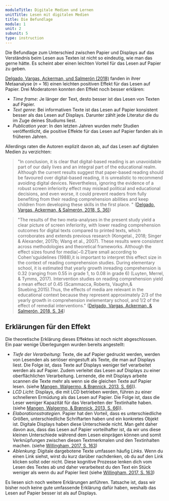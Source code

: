 ```yaml
---
moduleTitle: Digitale Medien und Lernen
unitTitle: Lesen mit digitalen Medien
title: Die Befundlage
module: 1
unit: 2
subunit: 5
type: instruction
---
```


Die Befundlage zum Unterschied zwischen Papier und Displays auf das Verständnis beim Lesen aus Texten ist nicht so eindeutig, wie man das gerne hätte. Es scheint aber einen leichten Vorteil für das Lesen auf Papier zu geben. 

[Delgado, Vargas, Ackerman, und Salmerón (2018)](https://www.sciencedirect.com/science/article/pii/S1747938X18300101) fanden in ihrer Metaanalyse (*n* = 16) einen leichten positiven Effekt für das Lesen auf Papier. Drei Moderatoren konnten den Effekt noch besser erklären:

* *Time frame*: Je länger der Text, desto besser ist das Lesen von Texten auf Papier.
* *Text genre*: Bei informativen Texte ist das Lesen auf Papier konsistent besser als das Lesen auf Displays. Darunter zählt jede Literatur die du im Zuge deines Studiums liest. 
* *Publication year*: In den letzten Jahren wurden mehr Studien veröffentlicht, die positive Effekte für das Lesen auf Papier fanden als in früheren Jahren. 

Allerdings raten die Autoren explizit davon ab, auf das Lesen auf digitalen Medien zu verzichten: 

> "In conclusion, it is clear that digital-based reading is an unavoidable part of our daily lives and an integral part of the educational realm. Although the current results suggest that paper-based reading should be favoured over digital-based reading, it is unrealistic to recommend avoiding digital devices. Nevertheless, ignoring the evidence of a robust screen inferiority effect may mislead political and educational decisions, and even worse, it could prevent readers from fully benefiting from their reading comprehension abilities and keep children from developing these skills in the first place. " ([Delgado, Vargas, Ackerman, & Salmerón, 2018, S. 36)](https://www.sciencedirect.com/science/article/pii/S1747938X18300101))

> "The results of the two meta-analyses in the present study yield a clear picture of screen inferiority, with lower reading comprehension outcomes for digital texts compared to printed texts, which corroborates and extends previous research (Kongetal., 2018; Singer & Alexander, 2017b; Wang et al., 2007). These results were consistent across methodologies and theoretical frameworks. Although the effect sizes found for media(−0.21)are small according to Cohen'sguidelines (1988),it is important to interpret this effect size in the context of reading comprehension studies. During elementary school, it is estimated that yearly growth inreading comprehension is 0.32 (ranging from 0.55 in grade 1, to 0.08 in grade 6) (Luyten, Merrel, & Tymms, 2017). Intervention studies on reading comprehension yield a mean effect of 0.45 (Scammacca, Roberts, Vaughn,& Stuebing,2015).Thus, the effects of media are relevant in the educational context because they represent approximately 2/3 of the yearly growth in comprehension inelementary school, and 1/2 of the effect of remedial interventions." ([Delgado, Vargas, Ackerman, & Salmerón, 2018, S. 34](https://www.sciencedirect.com/science/article/pii/S1747938X18300101))

## Erklärungen für den Effekt

Die theoretische Erklärung dieses Effektes ist noch nicht abgeschlossen. Ein paar wenige Überlegungen wurden bereits angestellt: 

* *Tiefe der Verarbeitung*: Texte, die auf Papier gedruckt werden, werden von Lesenden als seriöser eingestuft als Texte, die man auf Displays liest. Die Folge ist, dass Texte auf Displays weniger tief verarbeitet werden als auf Papier. Zudem verleitet das Lesen auf Displays zu einer oberflächlichen Verarbeitung. Lernende, die mit Displays arbeite scannen die Texte mehr als wenn sie die gleichen Texte auf Papier lesen. (siehe [Mangen, Walgermo, & Brønnick, 2013, S. 66)](https://www.sciencedirect.com/science/article/pii/S0883035512001127)). 
* *LCD Licht*: Displays, die mit LCD betrieben werden, führen zu einer schnelleren Ermüdung als das Lesen auf Papier. Die Folge ist, dass die Leser weniger Kapazität für das Verarbeiten der Textinhalte haben. (siehe [Mangen, Walgermo, & Brønnick, 2013, S. 66)](https://www.sciencedirect.com/science/article/pii/S0883035512001127)). 
* *Elaborationsstrategien*. Papier hat den Vorteil, dass es unterschiedliche Größen, unterschiedliche Schriftarten haben und ein konkretes Objekt ist. Digitale Displays haben diese Unterschiede nicht. Man geht daher davon aus, dass das Lesen auf Papier vorteilhafter ist, da wir uns diese kleinen Unterschiede während dem Lesen einprägen können und somit Verknüpfungen zwischen diesen Textmerkmalen und den Textinhalten machen. (siehe [Willingham, 2017, S. 163](https://www.wiley.com/en-us/The+Reading+Mind%3A+A+Cognitive+Approach+to+Understanding+How+the+Mind+Reads-p-9781119301370))
* *Ablenkung*: Digitale dargebotene Texte umfassen häufig *Links*. Wenn du einen Link siehst, wirst du kurz darüber nachdenken, ob du auf den Link klicken sollst oder nicht. Diese kognitive Prozesse lenken dich vom Lesen des Textes ab und daher verarbeitest du den Text ein Stück weniger als wenn du auf Papier liest (siehe [Willingham, 2017, S. 163](https://www.wiley.com/en-us/The+Reading+Mind%3A+A+Cognitive+Approach+to+Understanding+How+the+Mind+Reads-p-9781119301370))

Es liesen sich noch weitere Erklärungen anführen. Tatsache ist, dass wir bisher noch keine gute umfassende Erklärung dafür haben, weshalb das Lesen auf Papier besser ist als auf Displays. 

